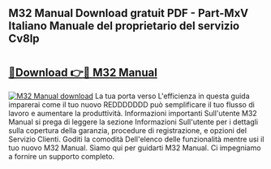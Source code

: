 ## M32 Manual Download gratuit PDF - Part-MxV Italiano Manuale del proprietario del servizio Cv8lp

# <h2><a href="http://dfe7gj.blite.top/?on=M32+Manual">🔗Download 👉🔴 M32 Manual</a></h2>

[![M32 Manual download](https://i.imgur.com/lujVjoI.png)](http://dfe7gj.blite.top/?on=M32+Manual)
La tua porta verso L'efficienza in questa guida imparerai come il tuo nuovo REDDDDDDD può semplificare il tuo flusso di lavoro e aumentare la produttività. Informazioni importanti Sull'utente M32 Manual si prega di leggere la sezione Informazioni Sull'utente per i dettagli sulla copertura della garanzia, procedure di registrazione, e opzioni del Servizio Clienti. Goditi la comodità Dell'elenco delle funzionalità mentre usi il tuo nuovo M32 Manual. Siamo qui per guidarti M32 Manual. Ci impegniamo a fornire un supporto completo.
